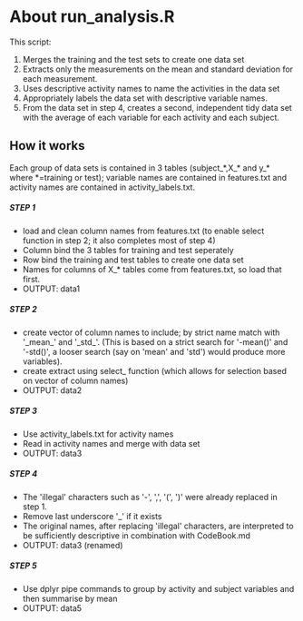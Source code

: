 # About run_analysis.R 
This script:
   1. Merges the training and the test sets to create one data set
   2. Extracts only the measurements on the mean and standard deviation for each measurement. 
   3. Uses descriptive activity names to name the activities in the data set
   4. Appropriately labels the data set with descriptive variable names. 
   5. From the data set in step 4, creates a second, independent tidy data set with the average of each variable for each activity and each subject.

## How it works
Each group of data sets is contained in 3 tables (subject_\*,X_\* and y_\* where \*=training or test); variable names are contained in features.txt and activity names are contained in activity_labels.txt.
##### STEP 1
- load and clean column names from features.txt (to enable select function in step 2; it also completes most of step 4)
- Column bind the 3 tables for training and test seperately
- Row bind the training and test tables to create one data set
- Names for columns of X_\* tables come from features.txt, so load that first.
- OUTPUT: data1

##### STEP 2
- create vector of column names to include; by strict name match with '\_mean\_' and '\_std\_'.  (This is based on a strict search for '-mean()' and '-std()', a looser search (say on 'mean' and 'std') would produce more variables).
- create extract using select_ function (which allows for selection based on vector of column names)
- OUTPUT: data2

##### STEP 3
- Use activity_labels.txt for activity names
- Read in activity names and merge with data set
- OUTPUT: data3

##### STEP 4
- The 'illegal' characters such as '-', ',', '(', ')' were already replaced in step 1.
-  Remove last underscore '_' if it exists
- The original names, after replacing 'illegal' characters, are interpreted to be sufficiently descriptive in combination with CodeBook.md 
- OUTPUT: data3 (renamed)      

##### STEP 5
- Use dplyr pipe commands to group by activity and subject variables and then summarise by mean
- OUTPUT: data5
